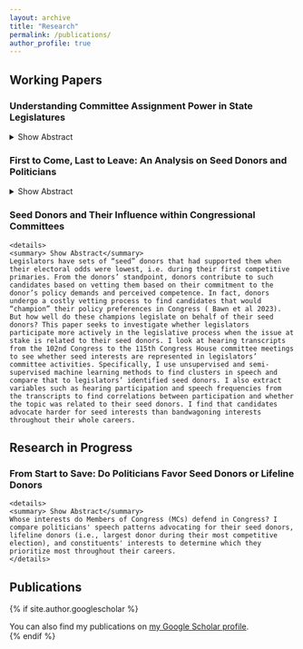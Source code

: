```yaml
---
layout: archive
title: "Research"
permalink: /publications/
author_profile: true
---
```


## Working Papers

### Understanding Committee Assignment Power in State Legislatures
  <details>
    <summary> Show Abstract</summary>
    How important is committee assignment power in state legislatures? I argue that the effect of committee assignment power is conflated in contemporary literature. While influential, removing high-leverage individuals and states yielded significantly smaller estimated effects than the findings of Fourinaies and Hall (2018). Furthermore, I find that the observed effect showed higher match rates with negative agenda power, i.e., veto power.
  </details>

### First to Come, Last to Leave: An Analysis on Seed Donors and Politicians
  <details>
    <summary> Show Abstract</summary>
    Are all politician and donor relations equal? I argue that the first supporters to politicians when their odds were lowest (i.e. their first open seat primaries) matter more to them than other donors. Likewise, since donors have supported the candidates at their least favorable electoral point, they have vetted the politician based on their commitment to the donor’s policy preferences and perceived competence (Bawn et al 2023), and will be more loyal to them as well. I test the strength of such relationships by tracking first donor donations to the politicians across multiple elections. Looking at PAC donations to the 102nd Congress to the 115th Congress cohorts, I find that first supporters donate to more terms across candidates’ political tenures than bandwagoning interests and are more reluctant to cut ties with them, opting to oscillate in support rather than abandoning them.
  </details>

### Seed Donors and Their Influence within Congressional Committees 
    <details>
    <summary> Show Abstract</summary> 
    Legislators have sets of “seed” donors that had supported them when their electoral odds were lowest, i.e. during their first competitive primaries. From the donors’ standpoint, donors contribute to such candidates based on vetting them based on their commitment to the donor’s policy demands and perceived competence. In fact, donors undergo a costly vetting process to find candidates that would “champion” their policy preferences in Congress ( Bawn et al 2023). But how well do these champions legislate on behalf of their seed donors? This paper seeks to investigate whether legislators participate more actively in the legislative process when the issue at stake is related to their seed donors. I look at hearing transcripts from the 102nd Congress to the 115th Congress House committee meetings to see whether seed interests are represented in legislators’ committee activities. Specifically, I use unsupervised and semi-supervised machine learning methods to find clusters in speech and compare that to legislators’ identified seed donors. I also extract variables such as hearing participation and speech frequencies from the transcripts to find correlations between participation and whether the topic was related to their seed donors. I find that candidates advocate harder for seed interests than bandwagoning interests throughout their whole careers.
   </details>
   
## Research in Progress 

### From Start to Save: Do Politicians Favor Seed Donors or Lifeline Donors 
    <details>
    <summary> Show Abstract</summary> 
    Whose interests do Members of Congress (MCs) defend in Congress? I compare politicians' speech patterns advocating for their seed donors, lifeline donors (i.e., largest donor during their most competitive election), and constituents' interests to determine which they prioritize most throughout their careers.
    </details>
    
## Publications
{% if site.author.googlescholar %}
  <div class="wordwrap">You can also find my publications on <a href="{{site.author.googlescholar}}">my Google Scholar profile</a>.</div>
{% endif %}
